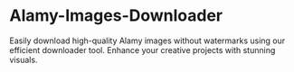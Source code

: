 # Alamy-Images-Downloader
Easily download high-quality Alamy images without watermarks using our efficient downloader tool. Enhance your creative projects with stunning visuals.
